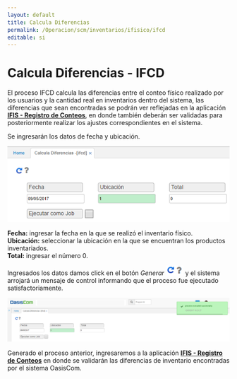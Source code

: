 ```yaml
---
layout: default
title: Calcula Diferencias
permalink: /Operacion/scm/inventarios/ifisico/ifcd
editable: si
---
```


# Calcula Diferencias - IFCD

El proceso IFCD calcula las diferencias entre el conteo físico realizado por los usuarios y la cantidad real en inventarios dentro del sistema, las diferencias que sean encontradas se podrán ver reflejadas en la aplicación  [**IFIS - Registro de Conteos**](http://docs.oasiscom.com/Operacion/scm/inventarios/ifisico/ifis), en donde también deberán ser validadas para posteriormente realizar los ajustes correspondientes en el sistema.  

Se ingresarán los datos de fecha y ubicación.  

![](ifcd1.png)


**Fecha:** ingresar la fecha en la que se realizó el inventario físico.  
**Ubicación:** seleccionar la ubicación en la que se encuentran los productos inventariados.  
**Total:** ingresar el número 0.  

Ingresados los datos damos click en el botón _Generar_ ![](actualizar.png) y el sistema arrojará un mensaje de control informando que el proceso fue ejecutado satisfactoriamente.  

![](ifcd2.png)

Generado el proceso anterior, ingresaremos a la aplicación  [**IFIS - Registro de Conteos**](http://docs.oasiscom.com/Operacion/scm/inventarios/ifisico/ifis) en donde se validarán las diferencias de inventario encontradas por el sistema OasisCom.  



